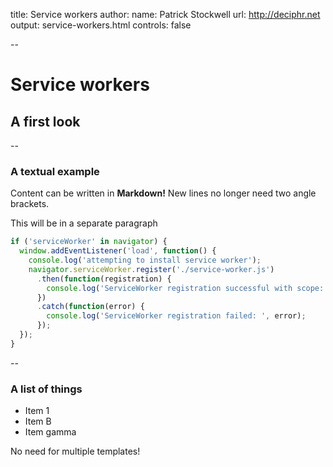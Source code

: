 title: Service workers
author:
  name: Patrick Stockwell
  url: http://deciphr.net
output: service-workers.html
controls: false

--

# Service workers
## A first look

--

### A textual example

Content can be written in **Markdown!** New lines no longer need two angle brackets.

This will be in a separate paragraph
```js
if ('serviceWorker' in navigator) {
  window.addEventListener('load', function() {
    console.log('attempting to install service worker');
    navigator.serviceWorker.register('./service-worker.js')
      .then(function(registration) {
        console.log('ServiceWorker registration successful with scope: ', registration.scope);
      })
      .catch(function(error) {
        console.log('ServiceWorker registration failed: ', error);
      });
  });
}
```

--

### A list of things

* Item 1
* Item B
* Item gamma

No need for multiple templates!
